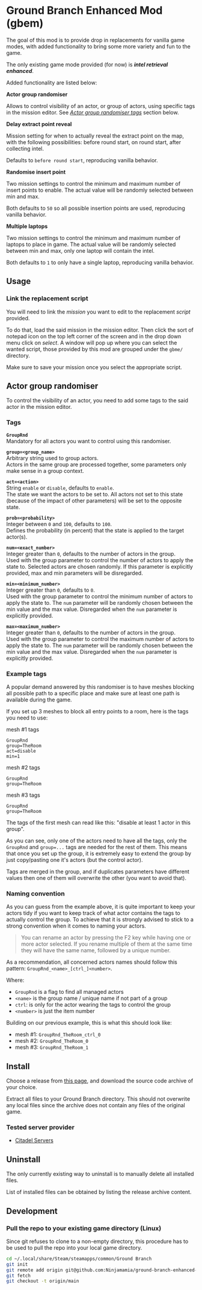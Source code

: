 # Ground Branch Enhanced Mod (gbem)

The goal of this mod is to provide drop in replacements for vanilla game modes, with added
functionality to bring some more variety and fun to the game.

The only existing game mode provided (for now) is __*intel retrieval enhanced*__.

Added functionality are listed below:

**Actor group randomiser**

Allows to control visibility of an actor, or group of actors, using specific tags in the mission
editor. See [_Actor group randomiser tags_](#actorgrouprandomiser) section below.

**Delay extract point reveal**

Mission setting for when to actually reveal the extract point on the map, with the following
possibilities: before round start, on round start, after collecting intel.  

Defaults to `before round start`, reproducing vanilla behavior.

**Randomise insert point**

Two mission settings to control the minimum and maximum number of insert points to enable. The
actual value will be randomly selected between min and max.

Both defaults to `50` so all possible insertion points are used, reproducing vanilla behavior.

**Multiple laptops**

Two mission settings to control the minimum and maximum number of laptops to place in game. The
actual value will be randomly selected between min and max, only one laptop will contain the intel.

Both defaults to `1` to only have a single laptop, reproducing vanilla behavior.

## Usage

### Link the replacement script

You will need to link the _mission_ you want to edit to the replacement _script_ provided.

To do that, load the said mission in the mission editor. Then click the sort of notepad icon on the
top left corner of the screen and in the drop down menu click on _select_. A window will pop up
where you can select the wanted script, those provided by this mod are grouped under the `gbme/`
directory.

Make sure to save your mission once you select the appropriate script.

## Actor group randomiser

To control the visibility of an actor, you need to add some tags to the said actor in the mission
editor.

### Tags

**`GroupRnd`**  
Mandatory for all actors you want to control using this randomiser.

**`group=<group_name>`**  
Arbitrary string used to group actors.  
Actors in the same group are processed together, some parameters only make sense in a group context.

**`act=<action>`**  
String `enable` or `disable`, defaults to `enable`.  
The state we want the actors to be set to. All actors not set to this state (because of the impact
of other parameters) will be set to the opposite state.

**`prob=<probability>`**  
Integer between `0` and `100`, defaults to `100`.  
Defines the probability (in percent) that the state is applied to the target actor(s).

**`num=<exact_number>`**  
Integer greater than `0`, defaults to the number of actors in the group.  
Used with the group parameter to control the number of actors to apply the state to. Selected actors
are chosen randomly. If this parameter is explicitly provided, max and min parameters will be
disregarded.

**`min=<minimum_number>`**  
Integer greater than `0`, defaults to `0`.  
Used with the group parameter to control the minimum number of actors to apply the state to. The
`num` parameter will be randomly chosen between the min value and the max value. Disregarded when
the `num` parameter is explicitly provided.

**`max=<maximum_number>`**  
Integer greater than `0`, defaults to the number of actors in the group.  
Used with the group parameter to control the maximum number of actors to apply the state to. The
`num` parameter will be randomly chosen between the min value and the max value. Disregarded when
the `num` parameter is explicitly provided.

### Example tags

A popular demand answered by this randomiser is to have meshes blocking all possible path to a
specific place and make sure at least one path is available during the game.

If you set up 3 meshes to block all entry points to a room, here is the tags you need to use:

mesh #1 tags
```
GroupRnd
group=TheRoom
act=disable
min=1
```
mesh #2 tags
```
GroupRnd
group=TheRoom
```
mesh #3 tags
```
GroupRnd
group=TheRoom
```

The tags of the first mesh can read like this: "disable at least 1 actor in this group".

As you can see, only one of the actors need to have all the tags, only the `GroupRnd` and `group=...`
tags are needed for the rest of them. This means that once you set up the group, it is extremely
easy to extend the group by just copy/pasting one it's actors (but the control actor).

Tags are merged in the group, and if duplicates parameters have different values then one of them
will overwrite the other (you want to avoid that).

### Naming convention

As you can guess from the example above, it is quite important to keep your actors tidy if you want
to keep track of what actor contains the tags to actually control the group. To achieve that it is
strongly advised to stick to a strong convention when it comes to naming your actors.

> You can rename an actor by pressing the F2 key while having one or more actor selected. If you
> rename multiple of them at the same time they will have the same name, followed by a unique number.

As a recommendation, all concerned actors names should follow this pattern: `GroupRnd_<name>_[ctrl_]<number>`.

Where:  
- `GroupRnd` is a flag to find all managed actors
- `<name>` is the group name / unique name if not part of a group
- `ctrl`: is only for the actor wearing the tags to control the group
- `<number>` is just the item number

Building on our previous example, this is what this should look like:

- mesh #1: `GroupRnd_TheRoom_ctrl_0`  
- mesh #2: `GroupRnd_TheRoom_0`  
- mesh #3: `GroupRnd_TheRoom_1`  

## Install

Choose a release from [this page](https://github.com/Ninjamamia/ground-branch-enhanced-mod/releases),
and download the source code archive of your choice.

Extract all files to your Ground Branch directory. This should not overwrite any local files since
the archive does not contain any files of the original game.

### Tested server provider

- [Citadel Servers](https://citadelservers.com/game-servers/ground-branch-game-server-hosting)

## Uninstall

The only currently existing way to uninstall is to manually delete all installed files.

List of installed files can be obtained by listing the release archive content.

## Development

### Pull the repo to your existing game directory (Linux)

Since git refuses to clone to a non-empty directory, this procedure has to be
used to pull the repo into your local game directory.

```sh
cd ~/.local/share/Steam/steamapps/common/Ground Branch
git init
git remote add origin git@github.com:Ninjamamia/ground-branch-enhanced-mod.git
git fetch
git checkout -t origin/main
```

